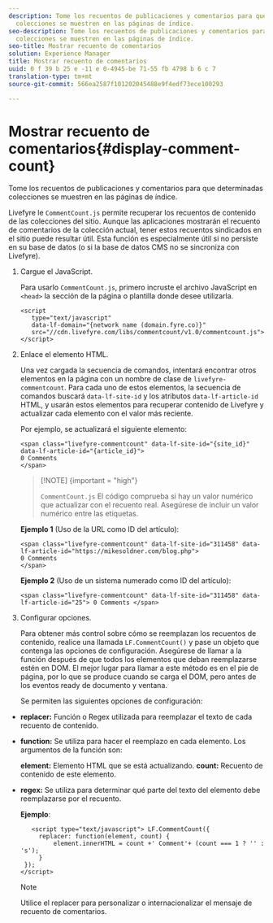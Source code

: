 ```yaml
---
description: Tome los recuentos de publicaciones y comentarios para que determinadas
  colecciones se muestren en las páginas de índice.
seo-description: Tome los recuentos de publicaciones y comentarios para que determinadas
  colecciones se muestren en las páginas de índice.
seo-title: Mostrar recuento de comentarios
solution: Experience Manager
title: Mostrar recuento de comentarios
uuid: 0 f 39 b 25 e -11 e 0-4945-be 71-55 fb 4798 b 6 c 7
translation-type: tm+mt
source-git-commit: 566ea2587f101202045488e9f4edf73ece100293

---
```



# Mostrar recuento de comentarios{#display-comment-count}

Tome los recuentos de publicaciones y comentarios para que determinadas colecciones se muestren en las páginas de índice.

Livefyre le `CommentCount.js` permite recuperar los recuentos de contenido de las colecciones del sitio. Aunque las aplicaciones mostrarán el recuento de comentarios de la colección actual, tener estos recuentos sindicados en el sitio puede resultar útil. Esta función es especialmente útil si no persiste en su base de datos (o si la base de datos CMS no se sincroniza con Livefyre).

1. Cargue el JavaScript.

   Para usarlo `CommentCount.js`, primero incruste el archivo JavaScript en `<head>` la sección de la página o plantilla donde desee utilizarla.

   ```
   <script 
      type="text/javascript" 
      data-lf-domain="{network name (domain.fyre.co)}" 
      src="//cdn.livefyre.com/libs/commentcount/v1.0/commentcount.js"> 
   </script>
   ```

1. Enlace el elemento HTML.

   Una vez cargada la secuencia de comandos, intentará encontrar otros elementos en la página con un nombre de clase de `livefyre-commentcount`. Para cada uno de estos elementos, la secuencia de comandos buscará `data-lf-site-id` y los atributos `data-lf-article-id` HTML, y usarán estos elementos para recuperar contenido de Livefyre y actualizar cada elemento con el valor más reciente.

   Por ejemplo, se actualizará el siguiente elemento:

   ```
   <span class="livefyre-commentcount" data-lf-site-id="{site_id}" data-lf-article-id="{article_id}"> 
   0 Comments  
   </span>
   ```

   >[!NOTE] {important = "high"}
   >
   >`CommentCount.js` El código comprueba si hay un valor numérico que actualizar con el recuento real. Asegúrese de incluir un valor numérico entre las etiquetas.

   **Ejemplo 1** (Uso de la URL como ID del artículo):

   ```
   <span class="livefyre-commentcount" data-lf-site-id="311458" data-lf-article-id="https://mikesoldner.com/blog.php">  
   0 Comments  
   </span>
   ```

   **Ejemplo 2** (Uso de un sistema numerado como ID del artículo):

   ```
   <span class="livefyre-commentcount" data-lf-site-id="311458" data-lf-article-id="25"> 0 Comments </span>
   ```

1. Configurar opciones.

   Para obtener más control sobre cómo se reemplazan los recuentos de contenido, realice una llamada `LF.CommentCount()` y pase un objeto que contenga las opciones de configuración. Asegúrese de llamar a la función después de que todos los elementos que deban reemplazarse estén en DOM. El mejor lugar para llamar a este método es en el pie de página, por lo que se produce cuando se carga el DOM, pero antes de los eventos ready de documento y ventana.

   Se permiten las siguientes opciones de configuración:

* **replacer:** Función o Regex utilizada para reemplazar el texto de cada recuento de contenido.

* **function:** Se utiliza para hacer el reemplazo en cada elemento. Los argumentos de la función son:

   **element:** Elemento HTML que se está actualizando.
   **count:** Recuento de contenido de este elemento.

* **regex:** Se utiliza para determinar qué parte del texto del elemento debe reemplazarse por el recuento.

   **Ejemplo**:

   ```
      <script type="text/javascript"> LF.CommentCount({ 
        replacer: function(element, count) { 
            element.innerHTML = count +' Comment'+ (count === 1 ? '' : 's'); 
        } 
    }); 
   </script>
   ```

   >[!NOTE]
   >
   >Utilice el replacer para personalizar o internacionalizar el mensaje de recuento de comentarios.
